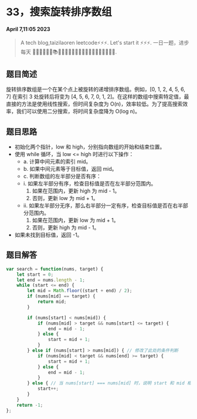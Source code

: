 # 33，搜索旋转排序数组
#### April 7,11:05 2023


> A tech blog,taizilaoren leetcode⚡⚡⚡.
> Let's start it ⚡⚡⚡.
> 一日一题，进步每天 📔📕📖📗📘📙📚📓📒📃📜📄🔖🍊🍋🍎🍑🍉🥦🌽🥙🤩😚🤗.

## 题目简述
旋转排序数组是一个在某个点上被旋转的递增排序数组。例如，[0, 1, 2, 4, 5, 6, 7] 在索引 3 处旋转后将变为 [4, 5, 6, 7, 0, 1, 2]。在这样的数组中搜索特定值，最直接的方法是使用线性搜索，但时间复杂度为 O(n)，效率较低。为了提高搜索效率，我们可以使用二分搜索，将时间复杂度降为 O(log n)。
## 题目思路
- 初始化两个指针，low 和 high，分别指向数组的开始和结束位置。
- 使用 while 循环，当 low <= high 时进行以下操作：
   + a. 计算中间元素的索引 mid。
   + b. 如果中间元素等于目标值，返回 mid。
   + c. 判断数组的左半部分是否有序：
   + i. 如果左半部分有序，检查目标值是否在左半部分范围内。
        1) 如果在范围内，更新 high 为 mid - 1。
        2) 否则，更新 low 为 mid + 1。
    + ii. 如果左半部分无序，那么右半部分一定有序，检查目标值是否在右半部分范围内。
        1) 如果在范围内，更新 low 为 mid + 1。
        2) 否则，更新 high 为 mid - 1。
- 如果未找到目标值，返回 -1。

## 题目解答

```js
var search = function(nums, target) {
    let start = 0;
    let end = nums.length - 1;
    while (start <= end) {
        let mid = Math.floor((start + end) / 2);
        if (nums[mid] == target) {
            return mid;
        }

        if (nums[start] < nums[mid]) {
            if (nums[mid] > target && nums[start] <= target) {
                end = mid - 1;
            } else {
                start = mid + 1;
            }
        } else if (nums[start] > nums[mid]) { // 修改了此处的条件判断
            if (nums[mid] < target && nums[end] >= target) {
                start = mid + 1;
            } else {
                end = mid - 1;
            }
        } else { // 当 nums[start] === nums[mid] 时，说明 start 和 mid 相等，可以将 start + 1
            start++;
        }
    }
    return -1;
};

```